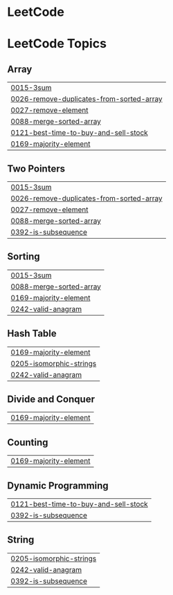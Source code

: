 # LeetCode
<!---LeetCode Topics Start-->
# LeetCode Topics
## Array
|  |
| ------- |
| [0015-3sum](https://github.com/ara7/LeetCode/tree/master/0015-3sum) |
| [0026-remove-duplicates-from-sorted-array](https://github.com/ara7/LeetCode/tree/master/0026-remove-duplicates-from-sorted-array) |
| [0027-remove-element](https://github.com/ara7/LeetCode/tree/master/0027-remove-element) |
| [0088-merge-sorted-array](https://github.com/ara7/LeetCode/tree/master/0088-merge-sorted-array) |
| [0121-best-time-to-buy-and-sell-stock](https://github.com/ara7/LeetCode/tree/master/0121-best-time-to-buy-and-sell-stock) |
| [0169-majority-element](https://github.com/ara7/LeetCode/tree/master/0169-majority-element) |
## Two Pointers
|  |
| ------- |
| [0015-3sum](https://github.com/ara7/LeetCode/tree/master/0015-3sum) |
| [0026-remove-duplicates-from-sorted-array](https://github.com/ara7/LeetCode/tree/master/0026-remove-duplicates-from-sorted-array) |
| [0027-remove-element](https://github.com/ara7/LeetCode/tree/master/0027-remove-element) |
| [0088-merge-sorted-array](https://github.com/ara7/LeetCode/tree/master/0088-merge-sorted-array) |
| [0392-is-subsequence](https://github.com/ara7/LeetCode/tree/master/0392-is-subsequence) |
## Sorting
|  |
| ------- |
| [0015-3sum](https://github.com/ara7/LeetCode/tree/master/0015-3sum) |
| [0088-merge-sorted-array](https://github.com/ara7/LeetCode/tree/master/0088-merge-sorted-array) |
| [0169-majority-element](https://github.com/ara7/LeetCode/tree/master/0169-majority-element) |
| [0242-valid-anagram](https://github.com/ara7/LeetCode/tree/master/0242-valid-anagram) |
## Hash Table
|  |
| ------- |
| [0169-majority-element](https://github.com/ara7/LeetCode/tree/master/0169-majority-element) |
| [0205-isomorphic-strings](https://github.com/ara7/LeetCode/tree/master/0205-isomorphic-strings) |
| [0242-valid-anagram](https://github.com/ara7/LeetCode/tree/master/0242-valid-anagram) |
## Divide and Conquer
|  |
| ------- |
| [0169-majority-element](https://github.com/ara7/LeetCode/tree/master/0169-majority-element) |
## Counting
|  |
| ------- |
| [0169-majority-element](https://github.com/ara7/LeetCode/tree/master/0169-majority-element) |
## Dynamic Programming
|  |
| ------- |
| [0121-best-time-to-buy-and-sell-stock](https://github.com/ara7/LeetCode/tree/master/0121-best-time-to-buy-and-sell-stock) |
| [0392-is-subsequence](https://github.com/ara7/LeetCode/tree/master/0392-is-subsequence) |
## String
|  |
| ------- |
| [0205-isomorphic-strings](https://github.com/ara7/LeetCode/tree/master/0205-isomorphic-strings) |
| [0242-valid-anagram](https://github.com/ara7/LeetCode/tree/master/0242-valid-anagram) |
| [0392-is-subsequence](https://github.com/ara7/LeetCode/tree/master/0392-is-subsequence) |
<!---LeetCode Topics End-->